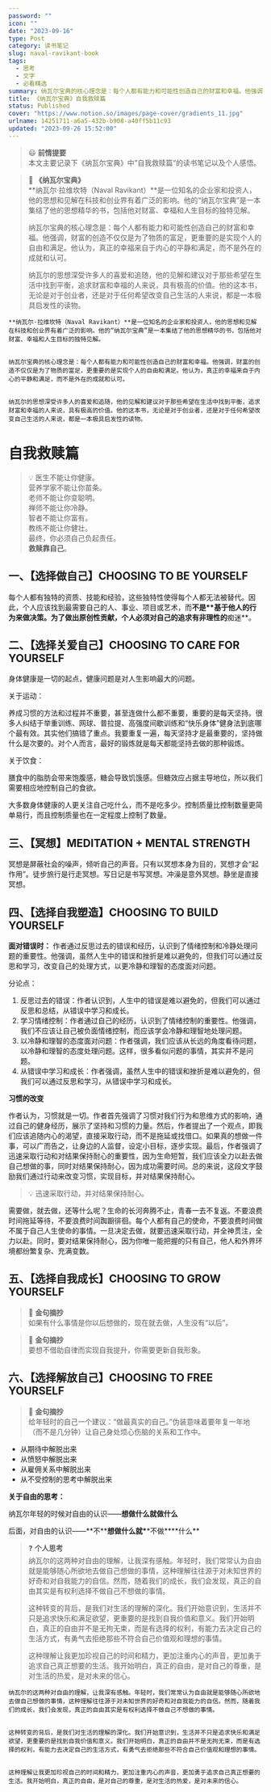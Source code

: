 ```yaml
---
password: ""
icon: ""
date: "2023-09-16"
type: Post
category: 读书笔记
slug: naval-ravikant-book
tags:
  - 思考
  - 文字
  - 必看精选
summary: 纳瓦尔宝典的核心理念是：每个人都有能力和可能性创造自己的财富和幸福。他强调，财富的创造不仅仅是为了物质的富足，更重要的是实现个人的自由和满足。他认为，真正的幸福来自于内心的平静和满足，而不是外在的成就和认可。
title: 《纳瓦尔宝典》自我救赎篇
status: Published
cover: "https://www.notion.so/images/page-cover/gradients_11.jpg"
urlname: 14251711-a6a5-432b-b908-a40ff5b11c93
updated: "2023-09-26 15:52:00"
---
```


> 😃 **前情提要**  
> 本文主要记录下《纳瓦尔宝典》中”自我救赎篇“的读书笔记以及个人感悟。

> 📖 **《纳瓦尔宝典》**  
> **纳瓦尔·拉维坎特（Naval Ravikant）**是一位知名的企业家和投资人，他的思想和见解在科技和创业界有着广泛的影响。他的“纳瓦尔宝典”是一本集结了他的思想精华的书，包括他对财富、幸福和人生目标的独特见解。
>
> 纳瓦尔宝典的核心理念是：每个人都有能力和可能性创造自己的财富和幸福。他强调，财富的创造不仅仅是为了物质的富足，更重要的是实现个人的自由和满足。他认为，真正的幸福来自于内心的平静和满足，而不是外在的成就和认可。
>
> 纳瓦尔的思想深受许多人的喜爱和追随，他的见解和建议对于那些希望在生活中找到平衡，追求财富和幸福的人来说，具有极高的价值。他的这本书，无论是对于创业者，还是对于任何希望改变自己生活的人来说，都是一本极具启发性的读物。

    **纳瓦尔·拉维坎特（Naval Ravikant）**是一位知名的企业家和投资人，他的思想和见解在科技和创业界有着广泛的影响。他的“纳瓦尔宝典”是一本集结了他的思想精华的书，包括他对财富、幸福和人生目标的独特见解。


    纳瓦尔宝典的核心理念是：每个人都有能力和可能性创造自己的财富和幸福。他强调，财富的创造不仅仅是为了物质的富足，更重要的是实现个人的自由和满足。他认为，真正的幸福来自于内心的平静和满足，而不是外在的成就和认可。


    纳瓦尔的思想深受许多人的喜爱和追随，他的见解和建议对于那些希望在生活中找到平衡，追求财富和幸福的人来说，具有极高的价值。他的这本书，无论是对于创业者，还是对于任何希望改变自己生活的人来说，都是一本极具启发性的读物。

# 自我救赎篇

> 💡 医生不能让你健康。  
> 营养学家不能让你苗条。  
> 老师不能让你变聪明。  
> 禅师不能让你冷静。  
> 智者不能让你富有。  
> 教练不能让你健壮。  
> 最终，你必须自己负起责任。  
> **救赎靠自己**。

## 一、【**选择做自己**】**CHOOSING TO BE YOURSELF**

每个人都有独特的资质、技能和经验，这些独特性使得每个人都无法被替代。因此，个人应该找到最需要自己的人、事业、项目或艺术，而**不是\*\***基于他人的行为来做决策**。为了做出原创性贡献，个人必须对自己的追求有非理性的**痴迷\*\*。

## 二、【**选择关爱自己】CHOOSING TO CARE FOR YOURSELF**

身体健康是一切的起点，健康问题是对人生影响最大的问题。

关于运动：

养成习惯的方法和过程并不重要，甚至连做什么都不重要，重要的是每天坚持。很多人纠结于举重训练、网球、普拉提、高强度间歇训练和“快乐身体”健身法到底哪个最有效。其实他们搞错了重点。我要重复一遍，每天坚持才是最重要的，坚持做什么是次要的。对个人而言，最好的锻炼就是每天都能坚持去做的那种锻炼。

关于饮食：

膳食中的脂肪会带来饱腹感，糖会导致饥饿感。但糖效应占据主导地位，所以我们需要相应地控制自己的食欲。

大多数身体健康的人更关注自己吃什么，而不是吃多少。控制质量比控制数量更简单易行，而且控制质量也在一定程度上控制了数量。

## 三、【冥想】**MEDITATION + MENTAL STRENGTH**

冥想是屏蔽社会的噪声，倾听自己的声音。只有以冥想本身为目的，冥想才会“起作用”。徒步旅行是行走冥想。写日记是书写冥想。冲澡是意外冥想。静坐是直接冥想。

## 四、【选择自我塑造】**CHOOSING TO BUILD YOURSELF**

**面对错误时：**
作者通过反思过去的错误和经历，认识到了情绪控制和冷静处理问题的重要性。他强调，虽然人生中的错误和挫折是难以避免的，但我们可以通过反思和学习，改变自己的处理方式，以更冷静和理智的态度面对问题。

分论点：

1. 反思过去的错误：作者认识到，人生中的错误是难以避免的，但我们可以通过反思和总结，从错误中学习和成长。
2. 学习情绪控制：作者通过自己的经历，认识到了情绪控制的重要性。他强调，我们不应该让自己被负面情绪控制，而应该学会冷静和理智地处理问题。
3. 以冷静和理智的态度面对问题：作者强调，我们应该从长远的角度看待问题，以冷静和理智的态度处理问题。这样，很多看似问题的事情，其实并不是问题。
4. 从错误中学习和成长：作者强调，虽然人生中的错误和挫折是难以避免的，但我们可以通过反思和学习，从错误中学习和成长。

**习惯的改变**

作者认为，习惯就是一切。作者首先强调了习惯对我们行为和思维方式的影响，通过自己的健身经历，展示了坚持和习惯的力量。然后，作者提出了一个观点，即我们应该追随内心的渴望，直接采取行动，而不是拖延或找借口。如果真的想做一件事，可以广而告之，让身边的人监督，设定小目标，逐步实现。最后，作者强调了迅速采取行动和对结果保持耐心的重要性，因为生命短暂，我们应该全力以赴去做自己想做的事，同时对结果保持耐心，因为成功需要时间。总的来说，这段文字鼓励我们通过行动来改变习惯，实现目标，并对结果保持耐心。

> 💡 迅速采取行动，并对结果保持耐心。

需要做，就去做，还等什么呢？生命的长河奔腾不止，青春一去不复返。不要浪费时间拖延等待，不要浪费时间踟蹰徘徊。每个人都有自己的使命，不要浪费时间做不属于自己人生使命的事情。一旦决定去做，就要迅速采取行动，并全神贯注，全力以赴。同时，要对结果保持耐心，因为你唯一能把握的只有自己，他人和外界环境都纷繁复杂、充满变数。

## 五、【选择自我成长】**CHOOSING TO GROW YOURSELF**

> 🥇 **金句摘抄**  
> 如果有什么事情是你以后想做的，现在就去做，人生没有“以后”。

> 🥇 **金句摘抄**  
> 要想不借助自律而实现自我提升，你需要更新自我形象。

## 六、【选择解放自己】**CHOOSING TO FREE YOURSELF**

> 🥇 **金句摘抄**  
> 给年轻时的自己一个建议：“做最真实的自己。”伪装意味着要年复一年地（而不是几分钟）让自己身处烦心伤脑的关系和工作中。

- 从期待中解脱出来
- 从愤怒中解脱出来
- 从雇佣关系中解脱出来
- 从不受控制的思考中解脱出来

**关于自由的思考：**

纳瓦尔年轻的时候对自由的认识——**想做什么就做什么**

后面，对自由的认识——**不\*\***想做什么就\***\*不做\*\***什么\*\*

> ❓ **个人思考**  
> 纳瓦尔的这两种对自由的理解，让我深有感触。年轻时，我们常常认为自由就是能够随心所欲地去做自己想做的事情，这种理解往往源于对未知世界的好奇和对自我能力的自信。然而，随着我们的成长，我们会发现，真正的自由其实是有权利选择不做自己不想做的事情。
>
> 这种转变的背后，是我们对生活的理解的深化。我们开始意识到，生活并不只是追求快乐和满足欲望，更重要的是找到自我价值和意义。我们开始明白，真正的自由并不是无拘无束，而是有选择的权利，有能力去决定自己的生活方式，有勇气去拒绝那些不符合自己价值观和理想的事情。
>
> 这种理解让我更加珍视自己的时间和精力，更加注重内心的声音，更加勇于追求自己真正想要的生活。我开始明白，真正的自由，是对自己的尊重，是对生活的热爱，是对未来的信心。

    纳瓦尔的这两种对自由的理解，让我深有感触。年轻时，我们常常认为自由就是能够随心所欲地去做自己想做的事情，这种理解往往源于对未知世界的好奇和对自我能力的自信。然而，随着我们的成长，我们会发现，真正的自由其实是有权利选择不做自己不想做的事情。


    这种转变的背后，是我们对生活的理解的深化。我们开始意识到，生活并不只是追求快乐和满足欲望，更重要的是找到自我价值和意义。我们开始明白，真正的自由并不是无拘无束，而是有选择的权利，有能力去决定自己的生活方式，有勇气去拒绝那些不符合自己价值观和理想的事情。


    这种理解让我更加珍视自己的时间和精力，更加注重内心的声音，更加勇于追求自己真正想要的生活。我开始明白，真正的自由，是对自己的尊重，是对生活的热爱，是对未来的信心。
